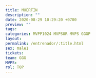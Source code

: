 ```yaml
---
title: MUERTIN
description: ""
date: 2020-08-29 10:29:20 +0700
preview: ""
tags: 
categories: MVPP1024 MVPSUR MVPS GGGP
layout: 
permalink: /entrenador/:title.html
sex: male1
tickets: 
team: GGG
MVPS: 
rol: TOP
---
```

